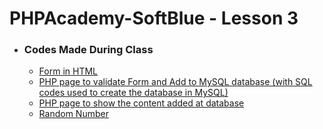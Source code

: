 # PHPAcademy-SoftBlue - Lesson 3

* ### **Codes Made During Class**
  * [Form in HTML](https://github.com/samuel-sanches-BR/Cursos-Softblue/blob/exercise-phpacademy/FormularioFinal.php)
  * [PHP page to validate Form and Add to MySQL database (with SQL codes used to create the database in MySQL)](https://github.com/samuel-sanches-BR/Cursos-Softblue/blob/exercise-phpacademy/FormularioTratamentoFinal.php)
  * [PHP page to show the content added at database](https://github.com/samuel-sanches-BR/Cursos-Softblue/blob/exercise-phpacademy/ListagemFinal.php)
  * [Random Number](https://github.com/samuel-sanches-BR/Cursos-Softblue/blob/exercise-phpacademy/NumeroRandomico.php)
